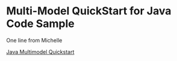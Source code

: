 # Multi-Model QuickStart for Java Code Sample

One line from Michelle

[Java Multimodel Quickstart](https://gettingstarted.intersystems.com/multimodel-overview/multimodel-quickstart/#tryitjava)